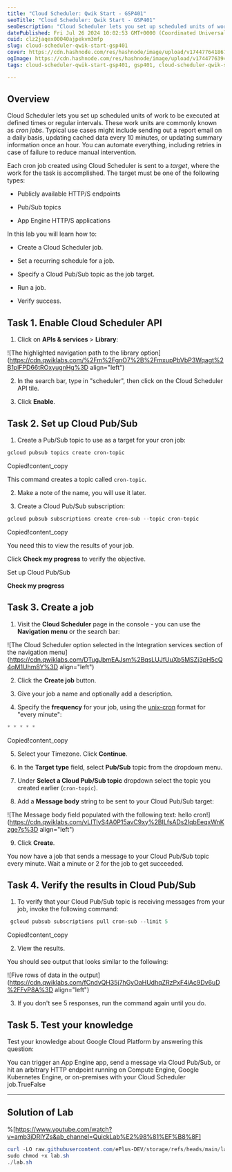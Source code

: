 ```yaml
---
title: "Cloud Scheduler: Qwik Start - GSP401"
seoTitle: "Cloud Scheduler: Qwik Start - GSP401"
seoDescription: "Cloud Scheduler lets you set up scheduled units of work to be executed at defined times or regular intervals. These work units are commonly known as cron jo"
datePublished: Fri Jul 26 2024 10:02:53 GMT+0000 (Coordinated Universal Time)
cuid: clz2jaqex00040ajpekvm3mfp
slug: cloud-scheduler-qwik-start-gsp401
cover: https://cdn.hashnode.com/res/hashnode/image/upload/v1744776418676/4135121e-da44-405e-8eca-122a6dd471da.png
ogImage: https://cdn.hashnode.com/res/hashnode/image/upload/v1744776394872/33ce2b30-caed-48b6-b343-be8a81696f67.png
tags: cloud-scheduler-qwik-start-gsp401, gsp401, cloud-scheduler-qwik-start

---
```


## **Overview**

Cloud Scheduler lets you set up scheduled units of work to be executed at defined times or regular intervals. These work units are commonly known as *cron jobs*. Typical use cases might include sending out a report email on a daily basis, updating cached data every 10 minutes, or updating summary information once an hour. You can automate everything, including retries in case of failure to reduce manual intervention.

Each cron job created using Cloud Scheduler is sent to a *target*, where the work for the task is accomplished. The target must be one of the following types:

* Publicly available HTTP/S endpoints
    
* Pub/Sub topics
    
* App Engine HTTP/S applications
    

In this lab you will learn how to:

* Create a Cloud Scheduler job.
    
* Set a recurring schedule for a job.
    
* Specify a Cloud Pub/Sub topic as the job target.
    
* Run a job.
    
* Verify success.
    

## **Task 1. Enable Cloud Scheduler API**

1. Click on **APIs & services** &gt; **Library**:
    

![The highlighted navigation path to the library option](https://cdn.qwiklabs.com/%2Fm%2FgnO7%2B%2FmxupPbVbP3Wqagt%2B1plFPD66tROxyugnHg%3D align="left")

2. In the search bar, type in "scheduler", then click on the Cloud Scheduler API tile.
    
3. Click **Enable**.
    

## **Task 2. Set up Cloud Pub/Sub**

1. Create a Pub/Sub topic to use as a target for your cron job:
    

```powershell
gcloud pubsub topics create cron-topic
```

Copied!content\_copy

This command creates a topic called `cron-topic`.

2. Make a note of the name, you will use it later.
    
3. Create a Cloud Pub/Sub subscription:
    

```powershell
gcloud pubsub subscriptions create cron-sub --topic cron-topic
```

Copied!content\_copy

You need this to view the results of your job.

Click **Check my progress** to verify the objective.

Set up Cloud Pub/Sub

**Check my progress**

## **Task 3. Create a job**

1. Visit the **Cloud Scheduler** page in the console - you can use the **Navigation menu** or the search bar:
    

![The Cloud Scheduler option selected in the Integration services section of the navigation menu](https://cdn.qwiklabs.com/DTugJbmEAJsm%2BqsLUJfUuXb5MSZj3pH5cQ4qM1Uhm8Y%3D align="left")

2. Click the **Create job** button.
    
3. Give your job a name and optionally add a description.
    
4. Specify the **frequency** for your job, using the [unix-cron](http://man7.org/linux/man-pages/man5/crontab.5.html) format for "every minute":
    

```powershell
* * * * *
```

Copied!content\_copy

5. Select your Timezone. Click **Continue**.
    
6. In the **Target type** field, select **Pub/Sub** topic from the dropdown menu.
    
7. Under **Select a Cloud Pub/Sub topic** dropdown select the topic you created earlier (`cron-topic`).
    
8. Add a **Message body** string to be sent to your Cloud Pub/Sub target:
    

![The Message body field populated with the following text: hello cron!](https://cdn.qwiklabs.com/vLITlyS4A0P15avC9xy%2BILfsADs2IqbEeqxWnKzge7s%3D align="left")

9. Click **Create**.
    

You now have a job that sends a message to your Cloud Pub/Sub topic every minute. Wait a minute or 2 for the job to get succeeded.

## **Task 4. Verify the results in Cloud Pub/Sub**

1. To verify that your Cloud Pub/Sub topic is receiving messages from your job, invoke the following command:
    

```powershell
 gcloud pubsub subscriptions pull cron-sub --limit 5
```

Copied!content\_copy

2. View the results.
    

You should see output that looks similar to the following:

![Five rows of data in the output](https://cdn.qwiklabs.com/fCndvQH35j7hGyOaHUdhqZRzPxF4iAc9Dv6uD%2FFvP8A%3D align="left")

3. If you don't see 5 responses, run the command again until you do.
    

## **Task 5. Test your knowledge**

Test your knowledge about Google Cloud Platform by answering this question:

You can trigger an App Engine app, send a message via Cloud Pub/Sub, or hit an arbitrary HTTP endpoint running on Compute Engine, Google Kubernetes Engine, or on-premises with your Cloud Scheduler job.TrueFalse

---

## Solution of Lab

%[https://www.youtube.com/watch?v=amb3jDRlYZs&ab_channel=QuickLab%E2%98%81%EF%B8%8F] 

```powershell
curl -LO raw.githubusercontent.com/ePlus-DEV/storage/refs/heads/main/labs/GSP401/lab.sh
sudo chmod +x lab.sh
./lab.sh
```
